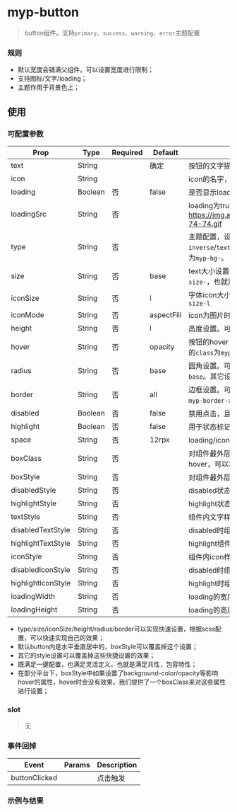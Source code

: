 # myp-button

> button组件。支持`primary`、`success`、`warning`、`error`主题配置

### 规则

- 默认宽度会铺满父组件，可以设置宽度进行限制；
- 支持图标/文字/loading；
- 主题作用于背景色上；

## 使用

### 可配置参数

| Prop | Type | Required | Default | Description |
|-------------|------------|--------|--------|-----|
| text | String |  | 确定 | 按钮的文字描述 |
| icon | String |  | | icon的名字，或者图片地址。图片会自动识别。默认不带icon |
| loading | Boolean | 否 | false | 是否显示loading。true时显示loading |
| loadingSrc | String | 否 | | loading为true时显示，这时候icon会隐藏。默认gif是：https://img.alicdn.com/tfs/TB1Ep_9NVXXXXb8XVXXXXXXXXXX-74-74.gif |
| type | String | 否 | | 主题配置，设置button的背景色。可以取`inverse`/`text`/`primary`/`success`/`warning`/`error`。默认对应背景`class`为`myp-bg-`。 |
| size | String | 否 | base | text大小设置。可以取`ss`/`s`/`base`/`l`/`ll`。默认对应的`class`为`myp-size-`，也就是`myp-size-base` |
| iconSize | String | 否 | l | 字体icon大小设置。可以取`ss`/`s`/`base`/`l`/`ll`。默认对应的`class`为`myp-size-l` |
| iconMode | String | 否 | aspectFill | icon为图片时的mode |
| height | String | 否 | l | 高度设置。可以取`ss`/`s`/`base`/`l`/`ll`。默认对应的`class`为`myp-height-l` |
| hover | String | 否 | opacity | 按钮的hover-class设置。可以取`opacity`/`bg`/`bg-opacity`。默认对应的`class`为`myp-hover-opacity`。其它设置表示无hover效果 |
| radius | String | 否 | base | 圆角设置。可以取`ss`/`s`/`base`/`l`/`ll`。默认对应的`class`为`myp-radius-base`。其它设置可以取消圆角 |
| border | String | 否 | all | 边框设置。可以取`all`/`top`/`bottom`/`right`/`none`。默认对应的`class`为`myp-border-all`，带有边框。无效设置可以取消边框 |
| disabled | Boolean | 否 | false | 禁用点击，且会具备`myp-disabled`class的禁用效果 |
| highlight | Boolean | 否 | false | 用于状态标记，是否hightlight，方便设置和切换状态使用 |
| space | String | 否 | 12rpx | loading/icon与text之间的水平间距 |
| boxClass | String | 否 | | 对组件最外层进行样式定制，主要是如果boxStyle中有样式影响hover，可以将其移入boxClass中 |
| boxStyle | String | 否 | | 对组件最外层进行样式定制 |
| disabledStyle | String | 否 | | disabled状态下组件最外层样式设置 |
| highlightStyle | String | 否 | | highlight状态下组件最外层样式设置 |
| textStyle | String | 否 | | 组件内文字样式覆盖 |
| disabledTextStyle | String | 否 | | disabled时组件内文字样式覆盖 |
| highlightTextStyle | String | 否 | | highlight组件内文字样式覆盖 |
| iconStyle | String | 否 | | 组件内icon样式覆盖 |
| disabledIconStyle | String | 否 | | disabled时组件内icon样式覆盖 |
| highlightIconStyle | String | 否 | | highlight时组件内icon样式覆盖 |
| loadingWidth | String | 否 | | loading的宽度设置 |
| loadingHeight | String | 否 | | loading的高度设置 |

- type/size/iconSize/height/radius/border可以实现快速设置，根据scss配置，可以快速实现自己的效果；
- 默认button内是水平垂直居中的，boxStyle可以覆盖掉这个设置；
- 其它的style设置可以覆盖掉这些快捷设置的效果；
- 既满足一键配置，也满足灵活定义。也就是满足共性，包容特性；
- 在部分平台下，boxStyle中如果设置了background-color/opacity等影响hover的属性，hover时会没有效果，我们提供了一个boxClass来对这些属性进行设置；

### slot

> 无

### 事件回掉
| Event     | Params   | Description  |
|--------|--------|-----|
| buttonClicked | | 点击触发 |

### 示例与结果

